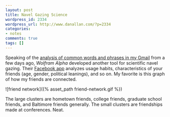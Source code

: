 ```yaml
---
layout: post
title: Navel Gazing Science
wordpress_id: 2334
wordpress_url: http://www.danallan.com/?p=2334
categories:
- notes
comments: true
tags: []
---
```

Speaking of the [analysis of common words and phrases in my Gmail](http://www.danallan.com/projects/2012/in-so-many-words/) from a few days ago, _Wolfram Alpha_ developed another tool for scientific navel gazing. Their [Facebook app](http://www.wolframalpha.com/input/?i=facebook) analyzes usage habits, characteristics of your friends (age, gender, political leanings), and so on. My favorite is this graph of how my friends are connected.

![friend network]({% asset_path friend-network.gif %})

The large clusters are hometown friends, college friends, graduate school friends, and Baltimore friends generally. The small clusters are friendships made at conferences. Neat.
